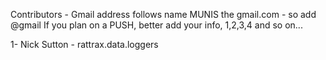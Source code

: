 Contributors - Gmail address follows name MUNIS the gmail.com - so add @gmail
If you plan on a PUSH, better add your info, 1,2,3,4 and so on...


1- Nick Sutton - rattrax.data.loggers
